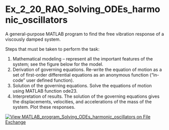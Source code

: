 # Ex_2_20_RAO_Solving_ODEs_harmonic_oscillators
A general-purpose MATLAB program to find the free vibration response of a viscously damped system.

Steps that must be taken to perform the task:
1. Mathematical modeling – represent all the important features of the system; see the figure below for the model.
2. Derivation of governing equations. Re-write the equation of motion as a set of first-order differential equations as an anonymous function (“in-code” user defined function).
3. Solution of the governing equations. Solve the equations of motion using MATLAB function ode23.
4. Interpretation of results. The solution of the governing equations gives the displacements, velocities, and accelerations of the mass of the system. Plot these responses.

[![View MATLAB_program_Solving_ODEs_harmonic_oscillators on File Exchange](https://www.mathworks.com/matlabcentral/images/matlab-file-exchange.svg)](https://www.mathworks.com/matlabcentral/fileexchange/83233-matlab_program_solving_odes_harmonic_oscillators)

